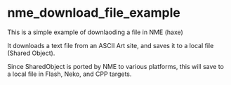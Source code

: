 nme_download_file_example
=========================
This is a simple example of downlaoding a file in NME (haxe)

It downloads a text file from an ASCII Art site, and saves it to a local file (Shared Object).

Since SharedObject is ported by NME to various platforms, this will save to a local file in Flash, Neko, and CPP targets.
